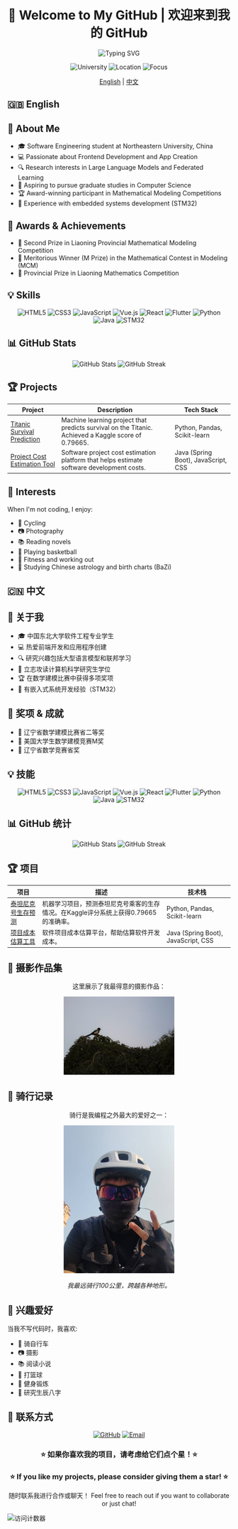 # <div align="center">👋 Welcome to My GitHub | 欢迎来到我的 GitHub</div>

<div align="center">
  <img src="https://readme-typing-svg.herokuapp.com?font=Fira+Code&pause=1000&color=3AAEF7&center=true&vCenter=true&random=false&width=435&lines=Software+Engineering+Student;Frontend+Developer;AI+Enthusiast;Mathematical+Modeling+Expert;Let's+build+something+amazing!" alt="Typing SVG" />
</div>

<p align="center">
  <img src="https://img.shields.io/badge/University-Northeastern%20University-blue" alt="University" />
  <img src="https://img.shields.io/badge/Location-China-red" alt="Location" />
  <img src="https://img.shields.io/badge/Focus-Software%20Engineering-green" alt="Focus" />
</p>

<div align="center">
  <a href="#english">English</a> | <a href="#chinese">中文</a>
</div>

<h2 id="english">🇬🇧 English</h2>

## 🚀 About Me

- 🎓 Software Engineering student at Northeastern University, China
- 💻 Passionate about Frontend Development and App Creation
- 🔍 Research interests in Large Language Models and Federated Learning
- 🎯 Aspiring to pursue graduate studies in Computer Science
- 🏆 Award-winning participant in Mathematical Modeling Competitions
- 🔌 Experience with embedded systems development (STM32)

## 🏅 Awards & Achievements

- 🥈 Second Prize in Liaoning Provincial Mathematical Modeling Competition
- 🌟 Meritorious Winner (M Prize) in the Mathematical Contest in Modeling (MCM)
- 🏅 Provincial Prize in Liaoning Mathematics Competition

## 💡 Skills

<p align="center">
  <img src="https://img.shields.io/badge/HTML5-E34F26?style=for-the-badge&logo=html5&logoColor=white" alt="HTML5" />
  <img src="https://img.shields.io/badge/CSS3-1572B6?style=for-the-badge&logo=css3&logoColor=white" alt="CSS3" />
  <img src="https://img.shields.io/badge/JavaScript-F7DF1E?style=for-the-badge&logo=javascript&logoColor=black" alt="JavaScript" />
  <img src="https://img.shields.io/badge/Vue.js-4FC08D?style=for-the-badge&logo=vue.js&logoColor=white" alt="Vue.js" />
  <img src="https://img.shields.io/badge/React-20232A?style=for-the-badge&logo=react&logoColor=61DAFB" alt="React" />
  <img src="https://img.shields.io/badge/Flutter-02569B?style=for-the-badge&logo=flutter&logoColor=white" alt="Flutter" />
  <img src="https://img.shields.io/badge/Python-3776AB?style=for-the-badge&logo=python&logoColor=white" alt="Python" />
  <img src="https://img.shields.io/badge/Java-ED8B00?style=for-the-badge&logo=java&logoColor=white" alt="Java" />
  <img src="https://img.shields.io/badge/STM32-03234B?style=for-the-badge&logo=stmicroelectronics&logoColor=white" alt="STM32" />
</p>

## 📊 GitHub Stats

<div align="center">
  <img src="https://github-readme-stats.vercel.app/api?username=YYYanZZZ&show_icons=true&theme=radical" alt="GitHub Stats" />
  <img src="https://github-readme-streak-stats.herokuapp.com/?user=YYYanZZZ&theme=radical" alt="GitHub Streak" />
</div>

## 🏆 Projects

| Project | Description | Tech Stack |
|---------|------------|------------|
| [Titanic Survival Prediction](https://github.com/YYYanZZZ/titanic-survival-prediction) | Machine learning project that predicts survival on the Titanic. Achieved a Kaggle score of 0.79665. | Python, Pandas, Scikit-learn |
| [Project Cost Estimation Tool](https://github.com/YYYanZZZ/ProjectCost---Project-Cost-Estimation-Tool) | Software project cost estimation platform that helps estimate software development costs. | Java (Spring Boot), JavaScript, CSS |



  


## 🌟 Interests

When I'm not coding, I enjoy:
- 🚴 Cycling
- 📷 Photography
- 📚 Reading novels
- 🏀 Playing basketball
- 💪 Fitness and working out
- 🔮 Studying Chinese astrology and birth charts (BaZi)

<h2 id="chinese">🇨🇳 中文</h2>

## 🚀 关于我

- 🎓 中国东北大学软件工程专业学生
- 💻 热爱前端开发和应用程序创建
- 🔍 研究兴趣包括大型语言模型和联邦学习
- 🎯 立志攻读计算机科学研究生学位
- 🏆 在数学建模比赛中获得多项奖项
- 🔌 有嵌入式系统开发经验（STM32）

## 🏅 奖项 & 成就

- 🥈 辽宁省数学建模比赛省二等奖
- 🌟 美国大学生数学建模竞赛M奖
- 🏅 辽宁省数学竞赛省奖

## 💡 技能

<p align="center">
  <img src="https://img.shields.io/badge/HTML5-E34F26?style=for-the-badge&logo=html5&logoColor=white" alt="HTML5" />
  <img src="https://img.shields.io/badge/CSS3-1572B6?style=for-the-badge&logo=css3&logoColor=white" alt="CSS3" />
  <img src="https://img.shields.io/badge/JavaScript-F7DF1E?style=for-the-badge&logo=javascript&logoColor=black" alt="JavaScript" />
  <img src="https://img.shields.io/badge/Vue.js-4FC08D?style=for-the-badge&logo=vue.js&logoColor=white" alt="Vue.js" />
  <img src="https://img.shields.io/badge/React-20232A?style=for-the-badge&logo=react&logoColor=61DAFB" alt="React" />
  <img src="https://img.shields.io/badge/Flutter-02569B?style=for-the-badge&logo=flutter&logoColor=white" alt="Flutter" />
  <img src="https://img.shields.io/badge/Python-3776AB?style=for-the-badge&logo=python&logoColor=white" alt="Python" />
  <img src="https://img.shields.io/badge/Java-ED8B00?style=for-the-badge&logo=java&logoColor=white" alt="Java" />
  <img src="https://img.shields.io/badge/STM32-03234B?style=for-the-badge&logo=stmicroelectronics&logoColor=white" alt="STM32" />
</p>

## 📊 GitHub 统计

<div align="center">
  <img src="https://github-readme-stats.vercel.app/api?username=YYYanZZZ&show_icons=true&theme=radical" alt="GitHub Stats" />
  <img src="https://github-readme-streak-stats.herokuapp.com/?user=YYYanZZZ&theme=radical" alt="GitHub Streak" />
</div>

## 🏆 项目

| 项目 | 描述 | 技术栈 |
|---------|------------|------------|
| [泰坦尼克号生存预测](https://github.com/YYYanZZZ/titanic-survival-prediction) | 机器学习项目，预测泰坦尼克号乘客的生存情况。在Kaggle评分系统上获得0.79665的准确率。 | Python, Pandas, Scikit-learn |
| [项目成本估算工具](https://github.com/YYYanZZZ/ProjectCost---Project-Cost-Estimation-Tool) | 软件项目成本估算平台，帮助估算软件开发成本。 | Java (Spring Boot), JavaScript, CSS |

## 📸 摄影作品集

<div align="center">
  <p>这里展示了我最得意的摄影作品：</p>
  
  <!-- 用您实际照片的链接替换下面的URL -->
  <img src="bird.jpg" width="250" alt="摄影作品 1" />
  
  
</div>

## 🚴 骑行记录

<div align="center">
  <p>骑行是我编程之外最大的爱好之一：</p>
  
  <!-- 用您实际骑行照片的链接替换下面的URL -->
  <img src="ride.jpg" width="250" alt="骑行记录 1" />
  
  
  <p><i>我最远骑行100公里，跨越各种地形。</i></p>
</div>

## 🌟 兴趣爱好

当我不写代码时，我喜欢:
- 🚴 骑自行车
- 📷 摄影
- 📚 阅读小说
- 🏀 打篮球
- 💪 健身锻炼
- 🔮 研究生辰八字

## 🔗 联系方式

<p align="center">
  <a href="https://github.com/YYYanZZZ"><img src="https://img.shields.io/badge/GitHub-100000?style=for-the-badge&logo=github&logoColor=white" alt="GitHub" /></a>
  <a href="mailto:23789712@qq.com"><img src="https://img.shields.io/badge/Email-D14836?style=for-the-badge&logo=gmail&logoColor=white" alt="Email" /></a>
</p>

<div align="center">
  
  ### ⭐ 如果你喜欢我的项目，请考虑给它们点个星！⭐
  ### ⭐ If you like my projects, please consider giving them a star! ⭐
  
  随时联系我进行合作或聊天！
  Feel free to reach out if you want to collaborate or just chat!
  
</div>

![访问计数器](https://profile-counter.glitch.me/YYYanZZZ/count.svg) 

